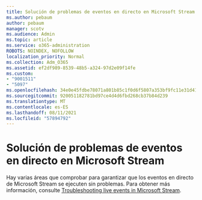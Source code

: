```yaml
---
title: Solución de problemas de eventos en directo en Microsoft Stream
ms.author: pebaum
author: pebaum
manager: scotv
ms.audience: Admin
ms.topic: article
ms.service: o365-administration
ROBOTS: NOINDEX, NOFOLLOW
localization_priority: Normal
ms.collection: Adm_O365
ms.assetid: ef2df989-8539-48b5-a324-97d2e09f14fe
ms.custom:
- "9001511"
- "5097"
ms.openlocfilehash: 34e0e45fdbe78071a801b85c1f0d6f5807a353bf9fc11e31d412fe662438c630
ms.sourcegitcommit: 920051182781bd97ce4d4d6fbd268cb37b84d239
ms.translationtype: MT
ms.contentlocale: es-ES
ms.lasthandoff: 08/11/2021
ms.locfileid: "57894792"
---
```

# <a name="troubleshooting-live-events-in-microsoft-stream"></a>Solución de problemas de eventos en directo en Microsoft Stream

Hay varias áreas que comprobar para garantizar que los eventos en directo de Microsoft Stream se ejecuten sin problemas. Para obtener más información, consulte [Troubleshooting live events in Microsoft Stream](https://docs.microsoft.com/stream/live-event-troubleshooting).
